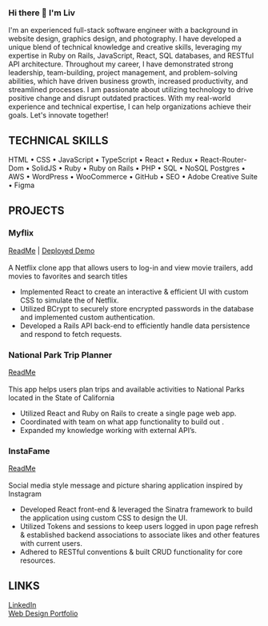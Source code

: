 ### Hi there 👋 I'm Liv

I'm an experienced full-stack software engineer with a background in website design, graphics design, and photography. I have developed a unique blend of technical knowledge and creative skills, leveraging my expertise in Ruby on Rails, JavaScript, React, SQL databases, and RESTful API architecture. Throughout my career, I have demonstrated strong leadership, team-building, project management, and problem-solving abilities, which have driven business growth, increased productivity, and streamlined processes. I am passionate about utilizing technology to drive positive change and disrupt outdated practices. With my real-world experience and technical expertise, I can help organizations achieve their goals. Let's innovate together!

## TECHNICAL SKILLS

HTML • CSS • JavaScript • TypeScript • React • Redux • React-Router-Dom • SolidJS • Ruby • Ruby on Rails • PHP • SQL • NoSQL Postgres • AWS • WordPress • WooCommerce • GitHub • SEO •  Adobe Creative Suite • Figma

## PROJECTS

### Myflix

[ReadMe](https://github.com/livnelson/Myflix) | [Deployed Demo](https://myflix-db.onrender.com)
<br></br>
A Netflix clone app that allows users to log-in and view movie trailers, add movies to favorites and search titles

- Implemented React to create an interactive & efficient UI with custom CSS to simulate the of Netflix.
- Utilized BCrypt to securely store encrypted passwords in the database and implemented custom authentication.
- Developed a Rails API back-end to efficiently handle data persistence and respond to fetch requests.

### National Park Trip Planner

[ReadMe](https://github.com/livnelson/National-Park-Trip-Planner)
<br></br>
This app helps users plan trips and available activities to National Parks located in the State of California

- Utilized React and Ruby on Rails to create a single page web app.
- Coordinated with team on what app functionality to build out .
- Expanded my knowledge working with external API’s.

### InstaFame

[ReadMe](https://github.com/livnelson/InstaFame)
<br></br>
Social media style message and picture sharing application inspired by Instagram

- Developed React front-end & leveraged the Sinatra framework to build the application using custom CSS to design the UI.
- Utilized Tokens and sessions to keep users logged in upon page refresh & established backend associations to associate likes and other features with current users.
- Adhered to RESTful conventions & built CRUD functionality for core resources.

## LINKS

[LinkedIn](https://www.linkedin.com/in/olivia-nelson/)<br/>
[Web Design Portfolio](https://liv-creative.com/design-portfolio/)
